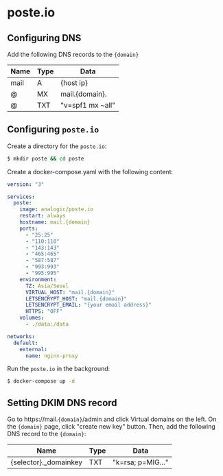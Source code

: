 # poste.io

## Configuring DNS
Add the following DNS records to the `{domain}`

| Name | Type | Data             |
| ---- | ---- | ---------------- | 
| mail | A    | {host ip}        |
| @    | MX   | mail.{domain}.   |
| @    | TXT  | "v=spf1 mx ~all" |

## Configuring `poste.io`
Create a directory for the `poste.io`:
```bash
$ mkdir poste && cd poste
```

Create a docker-compose.yaml with the following content:
```yaml
version: "3"

services:
  poste:
    image: analogic/poste.io
    restart: always
    hostname: mail.{domain}
    ports:
      - "25:25"
      - "110:110"
      - "143:143"
      - "465:465"
      - "587:587"
      - "993:993"
      - "995:995"
    environment:
      TZ: Asia/Seoul
      VIRTUAL_HOST: "mail.{domain}"
      LETSENCRYPT_HOST: "mail.{domain}"
      LETSENCRYPT_EMAIL: "{your email address}"
      HTTPS: "OFF"
    volumes:
      - ./data:/data

networks:
  default:
    external:
      name: nginx-proxy
```

Run the `poste.io` in the background:
```bash
$ docker-compose up -d
```

## Setting DKIM DNS record
Go to https://mail.`{domain}`/admin and click Virtual domains on the left. On the `{domain}` page, click "create new key" button. Then, add the following DNS record to the `{domain}`:

| Name                  | Type | Data              |
| --------------------- | ---- | ----------------- | 
| {selector}._domainkey | TXT  | "k=rsa; p=MIG..." |
